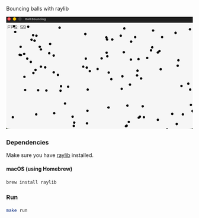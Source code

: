 Bouncing balls with raylib

![Screenshot](balls.png)

### Dependencies

Make sure you have [raylib](https://www.raylib.com/) installed.

#### macOS (using Homebrew)
```sh
brew install raylib
```

### Run
```sh
make run
```

